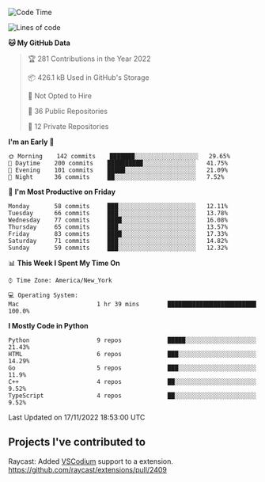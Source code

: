 <!--START_SECTION:waka-->
![Code Time](http://img.shields.io/badge/Code%20Time-200%20hrs%2045%20mins-blue)

![Lines of code](https://img.shields.io/badge/From%20Hello%20World%20I%27ve%20Written-2%20Million%20lines%20of%20code-blue)

**🐱 My GitHub Data** 

> 🏆 281 Contributions in the Year 2022
 > 
> 📦 426.1 kB Used in GitHub's Storage 
 > 
> 🚫 Not Opted to Hire
 > 
> 📜 36 Public Repositories 
 > 
> 🔑 12 Private Repositories  
 > 
**I'm an Early 🐤** 

```text
🌞 Morning    142 commits    ███████░░░░░░░░░░░░░░░░░░   29.65% 
🌆 Daytime    200 commits    ██████████░░░░░░░░░░░░░░░   41.75% 
🌃 Evening    101 commits    █████░░░░░░░░░░░░░░░░░░░░   21.09% 
🌙 Night      36 commits     ██░░░░░░░░░░░░░░░░░░░░░░░   7.52%

```
📅 **I'm Most Productive on Friday** 

```text
Monday       58 commits     ███░░░░░░░░░░░░░░░░░░░░░░   12.11% 
Tuesday      66 commits     ███░░░░░░░░░░░░░░░░░░░░░░   13.78% 
Wednesday    77 commits     ████░░░░░░░░░░░░░░░░░░░░░   16.08% 
Thursday     65 commits     ███░░░░░░░░░░░░░░░░░░░░░░   13.57% 
Friday       83 commits     ████░░░░░░░░░░░░░░░░░░░░░   17.33% 
Saturday     71 commits     ███░░░░░░░░░░░░░░░░░░░░░░   14.82% 
Sunday       59 commits     ███░░░░░░░░░░░░░░░░░░░░░░   12.32%

```


📊 **This Week I Spent My Time On** 

```text
⌚︎ Time Zone: America/New_York

💻 Operating System: 
Mac                      1 hr 39 mins        █████████████████████████   100.0%

```

**I Mostly Code in Python** 

```text
Python                   9 repos             █████░░░░░░░░░░░░░░░░░░░░   21.43% 
HTML                     6 repos             ███░░░░░░░░░░░░░░░░░░░░░░   14.29% 
Go                       5 repos             ███░░░░░░░░░░░░░░░░░░░░░░   11.9% 
C++                      4 repos             ██░░░░░░░░░░░░░░░░░░░░░░░   9.52% 
TypeScript               4 repos             ██░░░░░░░░░░░░░░░░░░░░░░░   9.52%

```



 Last Updated on 17/11/2022 18:53:00 UTC
<!--END_SECTION:waka-->

## Projects I've contributed to
Raycast: Added [VSCodium](https://github.com/VSCodium/vscodium) support to a extension. https://github.com/raycast/extensions/pull/2409
